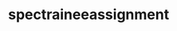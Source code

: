 # spectraineeassignment

<!DOCTYPE html>
<html>
<style>
    *{
    box-sixing: border-box;
    }
    body{
    display:flex;
    min-height:100vh;
    flex-direction:row;
    margin:0;
    }
    .out-col-1{
    background:#D7E8D4;
    flex: 1;
    }
    
    
    <head>
        <title> Spec's Sources </title>
    </head>
    <body>
        <h1>Welcome to my website!</h1>
        <p>This is the content of my website...</p>
    </body>
</html>

